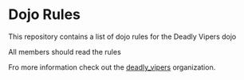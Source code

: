 Dojo Rules
==========

This repository contains a list of dojo rules for the Deadly Vipers dojo

All members should read the rules

Fro more information check out the [deadly_vipers](https://github.com/deadlyvipers) organization.
